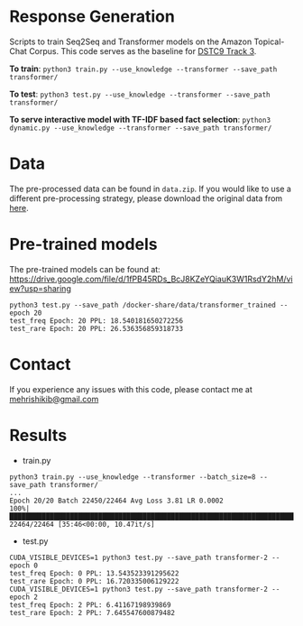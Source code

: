 # Response Generation 

Scripts to train Seq2Seq and Transformer models on the Amazon Topical-Chat Corpus. This code serves as the baseline for [DSTC9 Track 3](http://dialog.speech.cs.cmu.edu:8003/).

**To train**: `python3 train.py --use_knowledge --transformer --save_path transformer/`

**To test**: `python3 test.py --use_knowledge --transformer --save_path transformer/`

**To serve interactive model with TF-IDF based fact selection**: `python3 dynamic.py --use_knowledge --transformer --save_path transformer/`

# Data

The pre-processed data can be found in `data.zip`. If you would like to use a different pre-processing strategy, please download the original data from [here](https://github.com/alexa/alexa-prize-topical-chat-dataset/).

# Pre-trained models

The pre-trained models can be found at: https://drive.google.com/file/d/1fPB45RDs_BcJ8KZeYQiauK3W1RsdY2hM/view?usp=sharing

```shell script
python3 test.py --save_path /docker-share/data/transformer_trained --epoch 20
test_freq Epoch: 20 PPL: 18.540181650272256
test_rare Epoch: 20 PPL: 26.536356859318733
```

# Contact

If you experience any issues with this code, please contact me at mehrishikib@gmail.com


# Results

* train.py
```shell script
python3 train.py --use_knowledge --transformer --batch_size=8 --save_path transformer/
...
Epoch 20/20 Batch 22450/22464 Avg Loss 3.81 LR 0.0002                                                                                                                                                                                         
100%|███████████████████████████████████████████████████████████████████████████████████████████████████████████████████████████████████████████████████████████████████████████████████████████████████| 22464/22464 [35:46<00:00, 10.47it/s]
```
* test.py
```shell script
CUDA_VISIBLE_DEVICES=1 python3 test.py --save_path transformer-2 --epoch 0                                                                                  
test_freq Epoch: 0 PPL: 13.543523391295622                  
test_rare Epoch: 0 PPL: 16.720335006129222 
CUDA_VISIBLE_DEVICES=1 python3 test.py --save_path transformer-2 --epoch 2
test_freq Epoch: 2 PPL: 6.41167198939869
test_rare Epoch: 2 PPL: 7.645547600879482
```